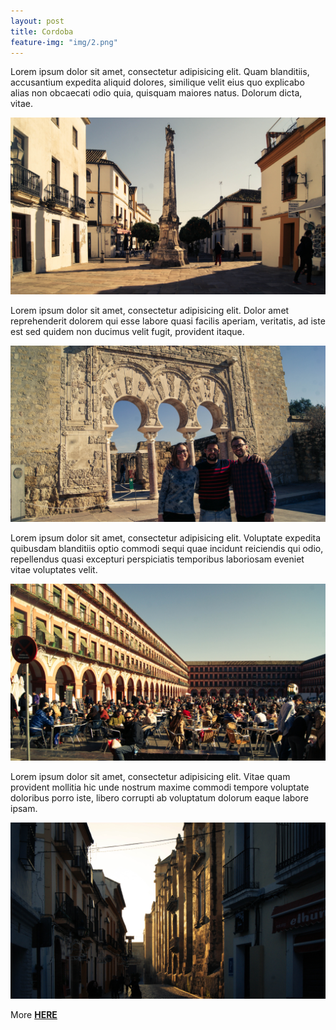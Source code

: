 ```yaml
---
layout: post
title: Cordoba
feature-img: "img/2.png"
---
```


Lorem ipsum dolor sit amet, consectetur adipisicing elit. Quam blanditiis, accusantium expedita aliquid dolores, similique velit eius quo explicabo alias non obcaecati odio quia, quisquam maiores natus. Dolorum dicta, vitae.

![](/img/cordoba/1.jpg)

Lorem ipsum dolor sit amet, consectetur adipisicing elit. Dolor amet reprehenderit dolorem qui esse labore quasi facilis aperiam, veritatis, ad iste est sed quidem non ducimus velit fugit, provident itaque.

![](/img/cordoba/2.jpg)

Lorem ipsum dolor sit amet, consectetur adipisicing elit. Voluptate expedita quibusdam blanditiis optio commodi sequi quae incidunt reiciendis qui odio, repellendus quasi excepturi perspiciatis temporibus laboriosam eveniet vitae voluptates velit.

![](/img/cordoba/3.jpg)

Lorem ipsum dolor sit amet, consectetur adipisicing elit. Vitae quam provident mollitia hic unde nostrum maxime commodi tempore voluptate doloribus porro iste, libero corrupti ab voluptatum dolorum eaque labore ipsam.

![](/img/cordoba/4.jpg)

More [**HERE**](https://www.flickr.com/photos/127774092@N02/sets/72157650498827456/) 